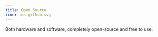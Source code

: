 ```yaml
---
title: Open Source
icon: ios-github.svg
---
```


Both hardware and software, completely open-source and free to use.